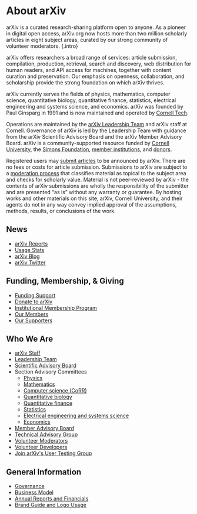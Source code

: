 # About arXiv

arXiv is a curated research-sharing platform open to anyone. As a pioneer in digital open access, arXiv.org now hosts more than two million scholarly articles in eight subject areas, curated by our strong community of volunteer moderators.
{.intro}

arXiv offers researchers a broad range of services: article submission, compilation, production, retrieval, search and discovery, web distribution for human readers, and API access for machines, together with content curation and preservation. Our emphasis on openness, collaboration, and scholarship provide the strong foundation on which arXiv thrives.

arXiv currently serves the fields of physics, mathematics, computer science, quantitative biology, quantitative finance, statistics, electrical engineering and systems science, and economics. arXiv was founded by Paul Ginsparg in 1991 and is now maintained and operated by [Cornell Tech](https://www.tech.cornell.edu/).

Operations are maintained by the [arXiv Leadership Team](people/leadership_team.md) and arXiv staff at Cornell. Governance of arXiv is led by the Leadership Team with guidance from the arXiv Scientific Advisory Board and the arXiv Member Advisory Board. arXiv is a community-supported resource funded by [Cornell University](https://www.cornell.edu/), the [Simons Foundation](https://www.simonsfoundation.org), [member institutions](ourmembers.md), and [donors](give.md).

Registered users may [submit articles](../help/submit.md) to be announced by arXiv. There are no fees or costs for article submission. Submissions to arXiv are subject to a [moderation process](../help/moderation/index.md) that classifies material as topical to the subject area and checks for scholarly value. Material is not peer-reviewed by arXiv - the contents of arXiv submissions are wholly the responsibility of the submitter and are presented “as is” without any warranty or guarantee. By hosting works and other materials on this site, arXiv, Cornell University, and their agents do not in any way convey implied approval of the assumptions, methods, results, or conclusions of the work.

## News

- [arXiv Reports](reports/index.md)
- [Usage Stats](https://arxiv.org/stats/main)
- [arXiv Blog](https://blogs.cornell.edu/arxiv)
- [arXiv Twitter](https://twitter.com/arxiv)

## Funding, Membership, & Giving

- [Funding Support](funding.md)
- [Donate to arXiv](donate.md)
- [Institutional Membership Program](membership.md)
- [Our Members](ourmembers.md)
- [Our Supporters](supporters.md)


## Who We Are

- [arXiv Staff](people/staff.md)
- [Leadership Team](people/leadership_team.md)
- [Scientific Advisory Board](people/scientific_ad_board.md)
- Section Advisory Committees
	- [Physics](../help/physics/index.md#AdvisoryCommittee)
	- [Mathematics](../help/math/index.md#AdvisoryCommittee)
	- [Computer science (CoRR)](../corr/index.md)
	- [Quantitative biology](../help/q-bio/index.md#AdvisoryCommittee)
	- [Quantitative finance](../help/q-fin/index.md#AdvisoryCommittee)
	- [Statistics](../help/statistics/index.md#AdvisoryCommittee)
	- [Electrical engineering and systems science](../help/eess/index.md#AdvisoryCommittee)
	- [Economics](../help/econ/index.md#AdvisoryCommittee)
- [Member Advisory Board](people/member_ad_board.md)
- [Technical Advisory Group](people/technical_ad_group.md)
- [Volunteer Moderators](https://arxiv.org/moderators)
- [Volunteer Developers](people/developers.md)
- [Join arXiv's User Testing Group](user-testing.md)


## General Information

- [Governance](governance.md)
- [Business Model](reports-financials.md)
- [Annual Reports and Financials](reports/index.md)
- [Brand Guide and Logo Usage](../brand/index.md)
